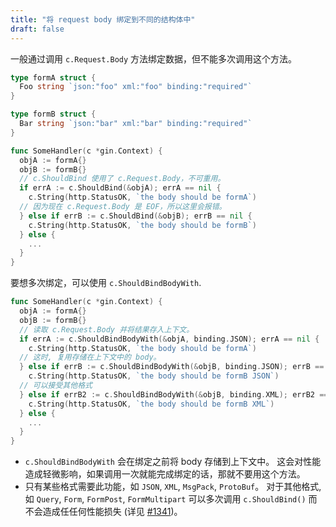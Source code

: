 ```yaml
---
title: "将 request body 绑定到不同的结构体中"
draft: false
---
```


一般通过调用 `c.Request.Body` 方法绑定数据，但不能多次调用这个方法。

```go
type formA struct {
  Foo string `json:"foo" xml:"foo" binding:"required"`
}

type formB struct {
  Bar string `json:"bar" xml:"bar" binding:"required"`
}

func SomeHandler(c *gin.Context) {
  objA := formA{}
  objB := formB{}
  // c.ShouldBind 使用了 c.Request.Body，不可重用。
  if errA := c.ShouldBind(&objA); errA == nil {
    c.String(http.StatusOK, `the body should be formA`)
  // 因为现在 c.Request.Body 是 EOF，所以这里会报错。
  } else if errB := c.ShouldBind(&objB); errB == nil {
    c.String(http.StatusOK, `the body should be formB`)
  } else {
    ...
  }
}
```

要想多次绑定，可以使用 `c.ShouldBindBodyWith`.

```go
func SomeHandler(c *gin.Context) {
  objA := formA{}
  objB := formB{}
  // 读取 c.Request.Body 并将结果存入上下文。
  if errA := c.ShouldBindBodyWith(&objA, binding.JSON); errA == nil {
    c.String(http.StatusOK, `the body should be formA`)
  // 这时, 复用存储在上下文中的 body。
  } else if errB := c.ShouldBindBodyWith(&objB, binding.JSON); errB == nil {
    c.String(http.StatusOK, `the body should be formB JSON`)
  // 可以接受其他格式
  } else if errB2 := c.ShouldBindBodyWith(&objB, binding.XML); errB2 == nil {
    c.String(http.StatusOK, `the body should be formB XML`)
  } else {
    ...
  }
}
```

* `c.ShouldBindBodyWith` 会在绑定之前将 body 存储到上下文中。 这会对性能造成轻微影响，如果调用一次就能完成绑定的话，那就不要用这个方法。
* 只有某些格式需要此功能，如 `JSON`, `XML`, `MsgPack`,
`ProtoBuf`。 对于其他格式, 如 `Query`, `Form`, `FormPost`, `FormMultipart`
可以多次调用 `c.ShouldBind()` 而不会造成任任何性能损失 (详见 [#1341](https://github.com/gin-gonic/gin/pull/1341))。
